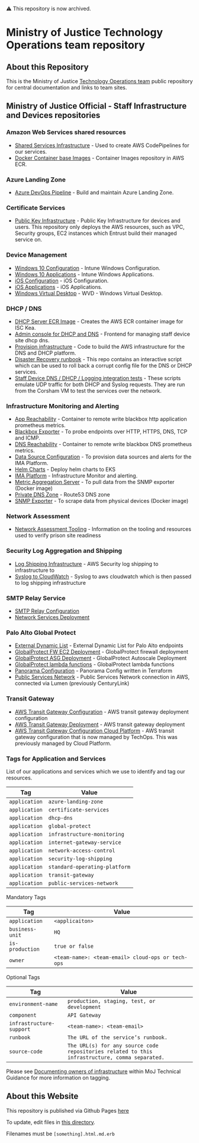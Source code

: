 ⚠️ This repository is now archived.

# Ministry of Justice Technology Operations team repository

## About this Repository

This is the Ministry of Justice [Technology Operations team](https://ministryofjustice.github.io/technology-operations) public repository for central documentation and links to team sites.

## Ministry of Justice Official - Staff Infrastructure and Devices repositories

### Amazon Web Services shared resources 

- [Shared Services Infrastructure](https://github.com/ministryofjustice/staff-device-shared-services-infrastructure) - Used to create AWS CodePipelines for our services.
- [Docker Container base Images](https://github.com/ministryofjustice/staff-device-docker-base-images) - Container Images repository in AWS ECR.

### Azure Landing Zone

- [Azure DevOps Pipeline](https://github.com/ministryofjustice/staff-infrastructure-azure-landing-zone) - Build and maintain Azure Landing Zone.

### Certificate Services

- [Public Key Infrastructure](https://github.com/ministryofjustice/staff-infrastructure-certificate-services) - Public Key Infrastructure for devices and users. This repository only deploys the AWS resources, such as VPC, Security groups, EC2 instances which Entrust build their managed service on.

### Device Management

- [Windows 10 Configuration](https://github.com/ministryofjustice/staff-device-management-windows10-configuration) - Intune Windows Configuration.
- [Windows 10 Applications](https://github.com/ministryofjuestice/staff-device-management-windows10-apps) - Intune Windows Applications.
- [iOS Configuration](https://github.com/ministryofjustice/staff-device-management-ios-configuration) - iOS Configuration.
- [iOS Applications](https://github.com/ministryofjustice/staff-device-management-ios-apps) - iOS Applications.
- [Windows Virtual Desktop](https://github.com/ministryofjustice/staff-device-management-virtualdesktop) - WVD - Windows Virtual Desktop.

### DHCP / DNS

- [DHCP Server ECR Image](https://github.com/ministryofjustice/staff-device-dhcp-server) - Creates the AWS ECR container image for ISC Kea.
- [Admin console for DHCP and DNS](https://github.com/ministryofjustice/staff-device-dns-dhcp-admin) - Frontend for managing staff device site dhcp dns.
- [Provision infrastructure](https://github.com/ministryofjustice/staff-device-dns-dhcp-infrastructure) - Code to build the AWS infrastructure for the DNS and DHCP platform.
- [Disaster Recovery runbook](https://github.com/ministryofjustice/staff-device-dns-dhcp-disaster-recovery) - This repo contains an interactive script which can be used to roll back a corrupt config file for the DNS or DHCP services.
- [Staff Device DNS / DHCP / Logging integration tests](ministryofjustice/staff-device-logging-dns-dhcp-integration-tests) - These scripts emulate UDP traffic for both DHCP and Syslog requests. They are run from the Corsham VM to test the services over the network.

### Infrastructure Monitoring and Alerting

- [App Reachability](https://github.com/ministryofjustice/staff-infrastructure-monitoring-app-reachability) - Container to remote write blackbox http application prometheus metrics.
- [Blackbox Exporter](https://github.com/ministryofjustice/staff-infrastructure-monitoring-blackbox-exporter) - To probe endpoints over HTTP, HTTPS, DNS, TCP and ICMP.
- [DNS Reachability](https://github.com/ministryofjustice/staff-infrastructure-monitoring-dns-reachability) - Container to remote write blackbox DNS prometheus metrics.
- [Data Source Configuration](https://github.com/ministryofjustice/staff-infrastructure-monitoring-config) - To provision data sources and alerts for the IMA Platform.
- [Helm Charts](https://github.com/ministryofjustice/staff-infrastructure-monitoring-deployments) - Deploy helm charts to EKS
- [IMA Platform](https://github.com/ministryofjustice/staff-infrastructure-monitoring) - Infrastructure Monitor and alerting.
- [Metric Aggregation Server](https://github.com/ministryofjustice/staff-infrastructure-metric-aggregation-server) - To pull data from the SNMP exporter (Docker image)
- [Private DNS Zone](https://github.com/ministryofjustice/staff-device-private-dns-zone) - Route53 DNS zone
- [SNMP Exporter](https://github.com/ministryofjustice/staff-infrastructure-monitoring-snmpexporter) - To scrape data from physical devices (Docker image)


### Network Assessment

- [Network Assessment Tooling](https://github.com/ministryofjustice) - Information on the tooling and resources used to verify prison site readiness

### Security Log Aggregation and Shipping

- [Log Shipping Infrastructure](https://github.com/ministryofjustice/staff-device-logging-infrastructure) - AWS Security log shipping to infrastructure to 
- [Syslog to CloudWatch](https://github.com/ministryofjustice/staff-device-logging-syslog-to-cloudwatch) - Syslog to aws cloudwatch which is then passed to log shipping infrastructure

### SMTP Relay Service

- [SMTP Relay Configuration](https://github.com/ministryofjustice/staff-infrastructure-smtp-relay-server)
- [Network Services Deployment](https://github.com/ministryofjustice/staff-infrastructure-network-services)

### Palo Alto Global Protect

- [External Dynamic List](https://github.com/ministryofjustice/staff-external-dynamic-list) - External Dynamic List for Palo Alto endpoints
- [GlobalProtect FW EC2 Deployment](https://github.com/ministryofjustice/deployment-GlobalProtect) - GlobalProtect firewall deployment
- [GlobalProtect ASG Deployment](https://github.com/ministryofjustice/deployment-GlobalProtect-ASG) - GlobalProtect Autoscale Deployment
- [GlobalProtect lambda functions](https://github.com/ministryofjustice/terraform-aws-step_function_globalprotect) - GlobalProtect lambda functions
- [Panorama Configuration](https://github.com/ministryofjustice/terraform-panorama-config) - Panorama Config written in Terraform
- [Public Services Network](https://github.com/ministryofjustice/deployment-PSN) - Public Services Network connection in AWS, connected via Lumen (previously CenturyLink)

### Transit Gateway

- [AWS Transit Gateway Configuration](https://github.com/ministryofjustice/terraform-aws-tgw) - AWS transit gateway deployment configuration
- [AWS Transit Gateway Deployment](https://github.com/ministryofjustice/deployment-tgw) - AWS transit gateway deployment
- [AWS Transit Gateway Configuration Cloud Platform](https://github.com/ministryofjustice/transit-gateways) - AWS transit gateway configuration that is now managed by TechOps. This was previously managed by Cloud Platform.


### Tags for Application and Services

List of our applications and services which we use to identify and tag our resources.

| Tag             | Value                                              |
| --------------- | ---------------------------------------------------|
| `application`   | `azure-landing-zone`                               |
| `application`   | `certificate-services`                             |
| `application`   | `dhcp-dns`                                         |
| `application`   | `global-protect`                                   |
| `application`   | `infrastructure-monitoring`                        |
| `application`   | `internet-gateway-service`                         |
| `application`   | `network-access-control`                           |
| `application`   | `security-log-shipping`                            |
| `application`   | `standard-operating-platform`                      |
| `application`   | `transit-gateway`                                  |
| `application`   | `public-services-network`                          |

Mandatory Tags

| Tag             | Value                                              |
| --------------- | ---------------------------------------------------|
| `application`   | `<applicaiton>`                                    |
| `business-unit` | `HQ`                                               |
| `is-production` | `true or false`                                    |
| `owner`         | `<team-name>: <team-email> cloud-ops or tech-ops`  |

Optional Tags

| Tag                      | Value                                                     |
| ------------------------ | --------------------------------------------------------- |
| `environment-name`       | `production, staging, test, or development`               |
| `component`              | `API Gateway`                                             |
| `infrastructure-support` | `<team-name>: <team-email>`                               |
| `runbook`                | `The URL of the service’s runbook.`                       |
| `source-code`            | `The URL(s) for any source code repositories related to this infrastructure, comma separated.` |

Please see [Documenting owners of infrastructure](https://ministryofjustice.github.io/technical-guidance/documentation/standards/documenting-infrastructure-owners.html#documenting-owners-of-infrastructure) within MoJ Technical Guidance for more information on tagging.


## About this Website

This repository is published via Github Pages [here](https://ministryofjustice.github.io/technology-operations/#technology-operations)

To update, edit files in [this directory](https://github.com/ministryofjustice/technology-operations/tree/main/source).

Filenames must be `[something].html.md.erb`
